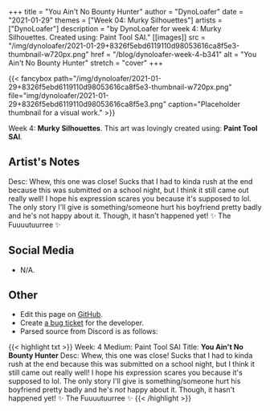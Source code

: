 +++
title =       "You Ain't No Bounty Hunter"
author =      "DynoLoafer"
date =        "2021-01-29"
themes =      ["Week 04: Murky Silhouettes"]
artists =     ["DynoLoafer"]
description = "by DynoLoafer for week 4: Murky Silhouettes. Created using: Paint Tool SAI."
[[images]]
      src = "/img/dynoloafer/2021-01-29+8326f5ebd6119110d98053616ca8f5e3-thumbnail-w720px.png"
      href = "/blog/dynoloafer-week-4-b341"
      alt = "You Ain't No Bounty Hunter"
      stretch = "cover"
+++


{{< fancybox path="/img/dynoloafer/2021-01-29+8326f5ebd6119110d98053616ca8f5e3-thumbnail-w720px.png" file="img/dynoloafer/2021-01-29+8326f5ebd6119110d98053616ca8f5e3.png" caption="Placeholder thumbnail for a visual work." >}}


Week 4: **Murky Silhouettes**. This art was lovingly created using: **Paint Tool SAI**.

## Artist's Notes

Desc: Whew, this one was close! Sucks that I had to kinda rush at the end because this was submitted on a school night, but I think it still came out really well! I hope his expression scares you because it's supposed to lol. The only story I'll give is something/someone hurt his boyfriend pretty badly and he's not happy about it. Though, it hasn't happened yet! ✨ The Fuuuutuurree ✨

## Social Media

- N/A.

## Other

- Edit this page on [GitHub](https://github.com/teaminkling/web-refresh/edit/main/content/blog/dynoloafer-week-4-b341.md).
- Create [a bug ticket](https://github.com/teaminkling/web-refresh/issues/new?assignees=&labels=bug&template=problem-report.md&title=) for the developer.
- Parsed source from Discord is as follows:

{{< highlight txt >}}
Week: 4
Medium: Paint Tool SAI
Title: __You Ain't No Bounty Hunter__
Desc: Whew, this one was close! Sucks that I had to kinda rush at the end because this was submitted on a school night, but I think it still came out really well! I hope his expression scares you because it's supposed to lol. The only story I'll give is something/someone hurt his boyfriend pretty badly and he's *not* happy about it. Though, it hasn't happened yet! ✨ The Fuuuutuurree ✨
{{< /highlight >}}